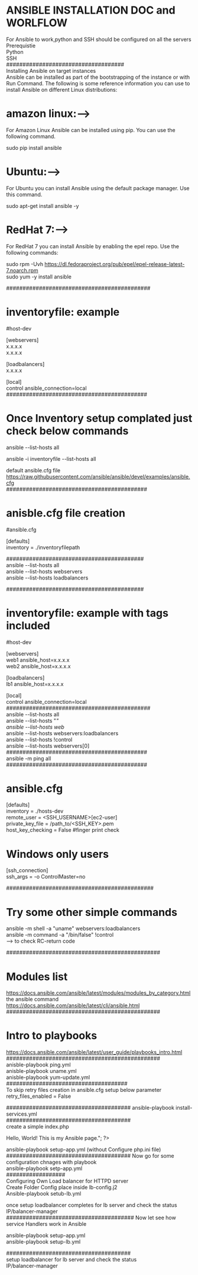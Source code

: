 # ANSIBLE INSTALLATION DOC and WORLFLOW  
For Ansible to work,python and SSH should be configured on all the servers  
Prerequistie  
Python  
SSH  
####################################  
Installing Ansible on target instances   
Ansible can be installed as part of the bootstrapping of the instance or with Run Command. The following is some reference information   you can use to install Ansible on different Linux distributions:  

# amazon linux:-->  
  
  For Amazon Linux Ansible can be installed using pip. You can use the following command.  
  
  sudo pip install ansible  
# Ubuntu:-->  
  For Ubuntu you can install Ansible using the default package manager. Use this command.  
  
  sudo apt-get install ansible -y  
# RedHat 7:-->  
  For RedHat 7 you can install Ansible by enabling the epel repo. Use the following commands:  
  
  sudo rpm -Uvh https://dl.fedoraproject.org/pub/epel/epel-release-latest-7.noarch.rpm  
  sudo yum -y install ansible  
   
############################################  
# inventoryfile: example  
  
#host-dev  
  
[webservers]  
x.x.x.x  
x.x.x.x  
  
[loadbalancers]  
x.x.x.x  
  
[local]  
control ansible_connection=local  
###########################################
# Once Inventory setup complated just check below commands  
ansible --list-hosts all  
  
ansible -i inventoryfile --list-hosts all    
  
default ansible.cfg file  
https://raw.githubusercontent.com/ansible/ansible/devel/examples/ansible.cfg  
###########################################  
  
# anisble.cfg file creation  
  
#ansible.cfg  
  
[defaults]  
inventory = ./inventoryfilepath  
  
##########################################  
ansible --list-hosts all  
ansible --list-hosts webservers  
ansible --list-hosts loadbalancers  
  
##########################################  
# inventoryfile: example with tags included  
  
#host-dev  
  
[webservers]  
web1 ansible_host=x.x.x.x  
web2 ansible_host=x.x.x.x  
  
[loadbalancers]  
lb1 ansible_host=x.x.x.x  
  
[local]  
control ansible_connection=local  
############################################  
ansible --list-hosts all  
ansible --list-hosts "*"  
ansible --list-hosts web*  
ansible --list-hosts webservers:loadbalancers  
ansible --list-hosts \!control  
ansible --list-hosts webservers[0]  
###########################################  
ansible -m ping all  
###########################################  
  
  
# ansible.cfg   
   
   
 [defaults]   
 inventory = ./hosts-dev   
 remote_user = <SSH_USERNAME>[ec2-user]   
 private_key_file = /path_to/<SSH_KEY>.pem   
 host_key_checking = False #finger print check  
   
  
 # Windows only users   
 [ssh_connection]   
 ssh_args = -o ControlMaster=no   
   
 #############################################  
 # Try some other simple commands   
 ansible -m shell -a "uname" webservers:loadbalancers  
  ansible -m command -a "/bin/false" \!control  
  --> to check RC-return code  
   
###############################################  
#  Modules list  
  https://docs.ansible.com/ansible/latest/modules/modules_by_category.html  
  the ansible command  
  https://docs.ansible.com/ansible/latest/cli/ansible.html  
###############################################  
# Intro to playbooks  
https://docs.ansible.com/ansible/latest/user_guide/playbooks_intro.html  
###############################################  
anisble-playbook ping.yml  
anisble-playbook uname.yml  
anisble-playbook yum-update.yml  
#####################################  
To skip retry files creation in ansible.cfg setup below parameter  
retry_files_enabled = False  

###################################### 
ansible-playbook install-services.yml  
######################################  
create a simple index.php  
 <?php  
 echo "<h1>Hello, World! This is my Ansible page.</h1>";  
?>  

ansible-playbook setup-app.yml  (without Configure php.ini file)  
######################################
Now go for some configuration chnages with playbook  
ansible-playbook setp-app.yml  
          ##################      
Configuring Own Load balancer for HTTPD server  
Create Folder Config place inside lb-config.j2  
Ansible-playbook setub-lb.yml  

once setup loadbalancer completes for lb server and check the status  
IP/balancer-manager  
#######################################
Now let see how service Handlers work in Ansible  

ansible-playbook setup-app.yml  
ansible-playbook setup-lb.yml
  
######################################  
setup loadbalancer for lb server and check the status  
IP/balancer-manager  
  
